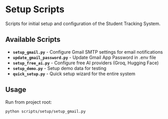 # Setup Scripts

Scripts for initial setup and configuration of the Student Tracking System.

## Available Scripts

- **`setup_gmail.py`** - Configure Gmail SMTP settings for email notifications
- **`update_gmail_password.py`** - Update Gmail App Password in .env file
- **`setup_free_ai.py`** - Configure free AI providers (Groq, Hugging Face)
- **`setup_demo.py`** - Setup demo data for testing
- **`quick_setup.py`** - Quick setup wizard for the entire system

## Usage

Run from project root:
```bash
python scripts/setup/setup_gmail.py
```

